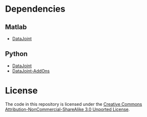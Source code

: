 # Dependencies
## Matlab
* [DataJoint](http://datajoint.github.com/)

## Python 
* [DataJoint](http://datajoint.github.com/)
* [DataJoint-AddOns](https://github.com/datajoint/datajoint-addons)

# License
The code in this repository is licensed under the [Creative Commons Attribution-NonCommercial-ShareAlike 3.0 Unported License](http://creativecommons.org/licenses/by-nc-sa/3.0/). 
